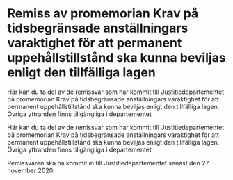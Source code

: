 # Remiss av promemorian Krav på tidsbegränsade anställningars varaktighet för att permanent uppehållstillstånd ska kunna beviljas enligt den tillfälliga lagen

Här kan du ta del av de remissvar som har kommit till Justitiedepartementet på promemorian Krav på tidsbegränsade anställningars varaktighet för att permanent uppehållstillstånd ska kunna beviljas enligt den tillfälliga lagen. Övriga yttranden finns tillgängliga i departementet

Här kan du ta del av de remissvar som har kommit till Justitiedepartementet på promemorian Krav på tidsbegränsade anställningars varaktighet för att permanent uppehållstillstånd ska kunna beviljas enligt den tillfälliga lagen. Övriga yttranden finns tillgängliga i departementet

Remissvaren ska ha kommit in till Justitiedepartementet senast den 27 november 2020.
